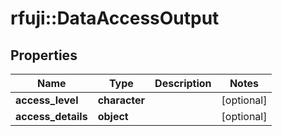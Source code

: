 # rfuji::DataAccessOutput


## Properties
Name | Type | Description | Notes
------------ | ------------- | ------------- | -------------
**access_level** | **character** |  | [optional] 
**access_details** | **object** |  | [optional] 


